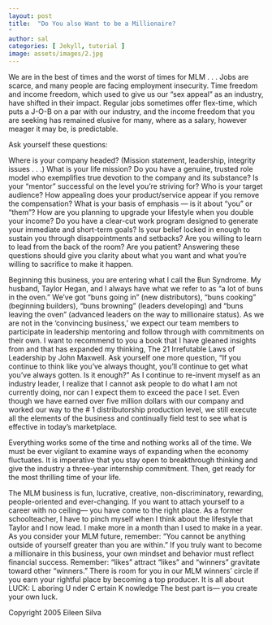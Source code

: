 ```yaml
---
layout: post
title:  "Do You also Want to be a Millionaire?
"
author: sal
categories: [ Jekyll, tutorial ]
image: assets/images/2.jpg
---
```

We are in the best of times and the worst of times for MLM . . . Jobs are scarce, and many people are facing employment insecurity. Time freedom and income freedom, which used to give us our “sex appeal” as an industry, have shifted in their impact. Regular jobs sometimes offer flex-time, which puts a J-O-B on a par with our industry, and the income freedom that you are seeking has remained elusive for many, where as a salary, however meager it may be, is predictable.

Ask yourself these questions:

Where is your company headed? (Mission statement, leadership, integrity issues . . .)
What is your life mission?
Do you have a genuine, trusted role model who exemplifies true devotion to the company and its substance?
Is your “mentor” successful on the level you’re striving for?
Who is your target audience?
How appealing does your product/service appear if you remove the compensation?
What is your basis of emphasis — is it about “you” or “them”?
How are you planning to upgrade your lifestyle when you double your income?
Do you have a clear-cut work program designed to generate your immediate and short-term goals?
Is your belief locked in enough to sustain you through disappointments and setbacks?
Are you willing to learn to lead from the back of the room?
Are you patient?
Answering these questions should give you clarity about what you want and what you’re willing to sacrifice to make it happen.

Beginning this business, you are entering what I call the Bun Syndrome. My husband, Taylor Hegan, and I always have what we refer to as “a lot of buns in the oven.” We’ve got “buns going in” (new distributors), “buns cooking” (beginning builders), “buns browning” (leaders developing) and “buns leaving the oven” (advanced leaders on the way to millionaire status). As we are not in the ‘convincing business,’ we expect our team members to participate in leadership mentoring and follow through with commitments on their own. I want to recommend to you a book that I have gleaned insights from and that has expanded my thinking, The 21 Irrefutable Laws of Leadership by John Maxwell.
Ask yourself one more question, “If you continue to think like you’ve always thought, you’ll continue to get what you’ve always gotten. Is it enough?” As I continue to re-invent myself as an industry leader, I realize that I cannot ask people to do what I am not currently doing, nor can I expect them to exceed the pace I set. Even though we have earned over five million dollars with our company and worked our way to the # 1 distributorship production level, we still execute all the elements of the business and continually field test to see what is effective in today’s marketplace.

Everything works some of the time and nothing works all of the time. We must be ever vigilant to examine ways of expanding when the economy fluctuates. It is imperative that you stay open to breakthrough thinking and give the industry a three-year internship commitment. Then, get ready for the most thrilling time of your life.

The MLM business is fun, lucrative, creative, non-discriminatory, rewarding, people-oriented and ever-changing. If you want to attach yourself to a career with no ceiling— you have come to the right place. As a former schoolteacher, I have to pinch myself when I think about the lifestyle that Taylor and I now lead. I make more in a month than I used to make in a year. As you consider your MLM future, remember: “You cannot be anything outside of yourself greater than you are within.” If you truly want to become a millionaire in this business, your own mindset and behavior must reflect financial success. Remember: “likes” attract “likes” and “winners” gravitate toward other “winners.” There is room for you in our MLM winners’ circle if you earn your rightful place by becoming a top producer. It is all about LUCK: L aboring U nder C ertain K nowledge The best part is— you create your own luck.


Copyright 2005 Eileen Silva